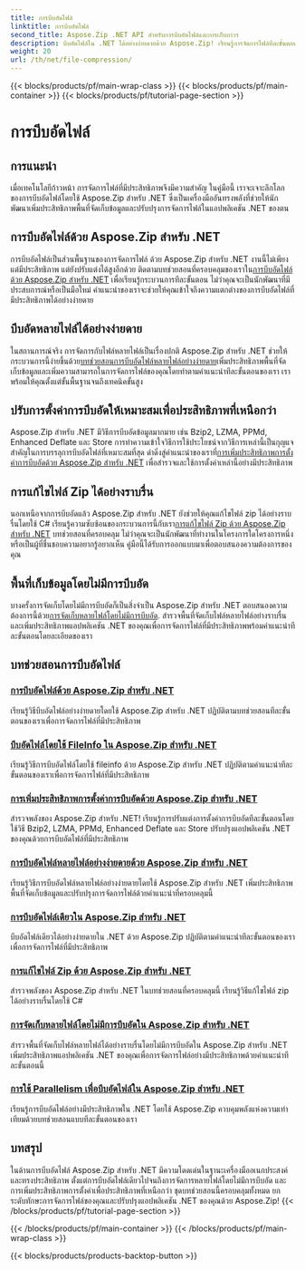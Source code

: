 ```yaml
---
title: การบีบอัดไฟล์
linktitle: การบีบอัดไฟล์
second_title: Aspose.Zip .NET API สำหรับการบีบอัดไฟล์และการเก็บถาวร
description: บีบอัดไฟล์ใน .NET ได้อย่างง่ายดายด้วย Aspose.Zip! เรียนรู้การจัดการไฟล์ทีละขั้นตอนโดยใช้วิธี Bzip2, LZMA, PPMd, Deflate และ Store เพื่อการตั้งค่าการบีบอัดที่เหมาะสมที่สุด
weight: 20
url: /th/net/file-compression/
---
```


{{< blocks/products/pf/main-wrap-class >}}
{{< blocks/products/pf/main-container >}}
{{< blocks/products/pf/tutorial-page-section >}}

# การบีบอัดไฟล์


## การแนะนำ

เมื่อเทคโนโลยีก้าวหน้า การจัดการไฟล์ที่มีประสิทธิภาพจึงมีความสำคัญ ในคู่มือนี้ เราจะเจาะลึกโลกของการบีบอัดไฟล์โดยใช้ Aspose.Zip สำหรับ .NET ซึ่งเป็นเครื่องมืออันทรงพลังที่ช่วยให้นักพัฒนาเพิ่มประสิทธิภาพพื้นที่จัดเก็บข้อมูลและปรับปรุงการจัดการไฟล์ในแอปพลิเคชัน .NET ของตน

## การบีบอัดไฟล์ด้วย Aspose.Zip สำหรับ .NET
 การบีบอัดไฟล์เป็นส่วนพื้นฐานของการจัดการไฟล์ ด้วย Aspose.Zip สำหรับ .NET งานนี้ไม่เพียงแต่มีประสิทธิภาพ แต่ยังปรับแต่งได้สูงอีกด้วย ติดตามบทช่วยสอนที่ครอบคลุมของเราใน[การบีบอัดไฟล์ด้วย Aspose.Zip สำหรับ .NET](./compress-file/) เพื่อเรียนรู้กระบวนการทีละขั้นตอน ไม่ว่าคุณจะเป็นนักพัฒนาที่มีประสบการณ์หรือเป็นมือใหม่ คำแนะนำของเราจะช่วยให้คุณเข้าใจถึงความแตกต่างของการบีบอัดไฟล์ที่มีประสิทธิภาพได้อย่างง่ายดาย

## บีบอัดหลายไฟล์ได้อย่างง่ายดาย
 ในสถานการณ์จริง การจัดการกับไฟล์หลายไฟล์เป็นเรื่องปกติ Aspose.Zip สำหรับ .NET ช่วยให้กระบวนการนี้ง่ายขึ้นด้วย[บทช่วยสอนการบีบอัดไฟล์หลายไฟล์อย่างง่ายดาย](./compress-multiple-files/)เพิ่มประสิทธิภาพพื้นที่จัดเก็บข้อมูลและเพิ่มความสามารถในการจัดการไฟล์ของคุณโดยทำตามคำแนะนำทีละขั้นตอนของเรา เราพร้อมให้คุณตั้งแต่ขั้นพื้นฐานจนถึงเทคนิคขั้นสูง

## ปรับการตั้งค่าการบีบอัดให้เหมาะสมเพื่อประสิทธิภาพที่เหนือกว่า
 Aspose.Zip สำหรับ .NET มีวิธีการบีบอัดข้อมูลมากมาย เช่น Bzip2, LZMA, PPMd, Enhanced Deflate และ Store การทำความเข้าใจวิธีการใช้ประโยชน์จากวิธีการเหล่านี้เป็นกุญแจสำคัญในการบรรลุการบีบอัดไฟล์ที่เหมาะสมที่สุด ดำดิ่งสู่คำแนะนำของเราที่[การเพิ่มประสิทธิภาพการตั้งค่าการบีบอัดด้วย Aspose.Zip สำหรับ .NET](./optimizing-compression-settings/) เพื่อสำรวจและใช้การตั้งค่าเหล่านี้อย่างมีประสิทธิภาพ

## การแก้ไขไฟล์ Zip ได้อย่างราบรื่น
 นอกเหนือจากการบีบอัดแล้ว Aspose.Zip สำหรับ .NET ยังช่วยให้คุณแก้ไขไฟล์ zip ได้อย่างราบรื่นโดยใช้ C# เรียนรู้ความซับซ้อนของกระบวนการนี้กับเรา[การแก้ไขไฟล์ Zip ด้วย Aspose.Zip สำหรับ .NET](./modifying-zip-files/) บทช่วยสอนที่ครอบคลุม ไม่ว่าคุณจะเป็นนักพัฒนาที่ทำงานในโครงการใดโครงการหนึ่งหรือเป็นผู้ที่ชื่นชอบความอยากรู้อยากเห็น คู่มือนี้ได้รับการออกแบบมาเพื่อตอบสนองความต้องการของคุณ

## พื้นที่เก็บข้อมูลโดยไม่มีการบีบอัด
บางครั้งการจัดเก็บโดยไม่มีการบีบอัดก็เป็นสิ่งจำเป็น Aspose.Zip สำหรับ .NET ตอบสนองความต้องการนี้ด้วย[การจัดเก็บหลายไฟล์โดยไม่มีการบีบอัด](./store-multiple-files-no-compression/). สำรวจพื้นที่จัดเก็บไฟล์หลายไฟล์อย่างราบรื่นและเพิ่มประสิทธิภาพแอปพลิเคชัน .NET ของคุณเพื่อการจัดการไฟล์ที่มีประสิทธิภาพพร้อมคำแนะนำทีละขั้นตอนโดยละเอียดของเรา

## บทช่วยสอนการบีบอัดไฟล์
### [การบีบอัดไฟล์ด้วย Aspose.Zip สำหรับ .NET](./compress-file/)
เรียนรู้วิธีบีบอัดไฟล์อย่างง่ายดายโดยใช้ Aspose.Zip สำหรับ .NET ปฏิบัติตามบทช่วยสอนทีละขั้นตอนของเราเพื่อการจัดการไฟล์ที่มีประสิทธิภาพ
### [บีบอัดไฟล์โดยใช้ FileInfo ใน Aspose.Zip สำหรับ .NET](./compress-files-fileinfo/)
เรียนรู้วิธีการบีบอัดไฟล์โดยใช้ fileinfo ด้วย Aspose.Zip สำหรับ .NET ปฏิบัติตามคำแนะนำทีละขั้นตอนของเราเพื่อการจัดการไฟล์ที่มีประสิทธิภาพ
### [การเพิ่มประสิทธิภาพการตั้งค่าการบีบอัดด้วย Aspose.Zip สำหรับ .NET](./optimizing-compression-settings/)
สำรวจพลังของ Aspose.Zip สำหรับ .NET! เรียนรู้การปรับแต่งการตั้งค่าการบีบอัดทีละขั้นตอนโดยใช้วิธี Bzip2, LZMA, PPMd, Enhanced Deflate และ Store ปรับปรุงแอปพลิเคชัน .NET ของคุณด้วยการบีบอัดไฟล์ที่มีประสิทธิภาพ
### [การบีบอัดไฟล์หลายไฟล์อย่างง่ายดายด้วย Aspose.Zip สำหรับ .NET](./compress-multiple-files/)
เรียนรู้วิธีการบีบอัดไฟล์หลายไฟล์อย่างง่ายดายโดยใช้ Aspose.Zip สำหรับ .NET เพิ่มประสิทธิภาพพื้นที่จัดเก็บข้อมูลและปรับปรุงการจัดการไฟล์ด้วยคำแนะนำที่ครอบคลุมนี้
### [การบีบอัดไฟล์เดียวใน Aspose.Zip สำหรับ .NET](./compress-single-file/)
บีบอัดไฟล์เดียวได้อย่างง่ายดายใน .NET ด้วย Aspose.Zip ปฏิบัติตามคำแนะนำทีละขั้นตอนของเราเพื่อการจัดการไฟล์ที่มีประสิทธิภาพ
### [การแก้ไขไฟล์ Zip ด้วย Aspose.Zip สำหรับ .NET](./modifying-zip-files/)
สำรวจพลังของ Aspose.Zip สำหรับ .NET ในบทช่วยสอนที่ครอบคลุมนี้ เรียนรู้วิธีแก้ไขไฟล์ zip ได้อย่างราบรื่นโดยใช้ C#
### [การจัดเก็บหลายไฟล์โดยไม่มีการบีบอัดใน Aspose.Zip สำหรับ .NET](./store-multiple-files-no-compression/)
สำรวจพื้นที่จัดเก็บไฟล์หลายไฟล์ได้อย่างราบรื่นโดยไม่มีการบีบอัดใน Aspose.Zip สำหรับ .NET เพิ่มประสิทธิภาพแอปพลิเคชัน .NET ของคุณเพื่อการจัดการไฟล์อย่างมีประสิทธิภาพด้วยคำแนะนำทีละขั้นตอนนี้
### [การใช้ Parallelism เพื่อบีบอัดไฟล์ใน Aspose.Zip สำหรับ .NET](./using-parallelism-compress-files/)
เรียนรู้การบีบอัดไฟล์อย่างมีประสิทธิภาพใน .NET โดยใช้ Aspose.Zip ควบคุมพลังแห่งความเท่าเทียมด้วยบทช่วยสอนแบบทีละขั้นตอนของเรา

## บทสรุป
ในด้านการบีบอัดไฟล์ Aspose.Zip สำหรับ .NET มีความโดดเด่นในฐานะเครื่องมืออเนกประสงค์และทรงประสิทธิภาพ ตั้งแต่การบีบอัดไฟล์เดียวไปจนถึงการจัดการหลายไฟล์โดยไม่มีการบีบอัด และการเพิ่มประสิทธิภาพการตั้งค่าเพื่อประสิทธิภาพที่เหนือกว่า ชุดบทช่วยสอนนี้ครอบคลุมทั้งหมด ยกระดับทักษะการจัดการไฟล์ของคุณและปรับปรุงแอปพลิเคชัน .NET ของคุณด้วย Aspose.Zip!
{{< /blocks/products/pf/tutorial-page-section >}}

{{< /blocks/products/pf/main-container >}}
{{< /blocks/products/pf/main-wrap-class >}}

{{< blocks/products/products-backtop-button >}}
